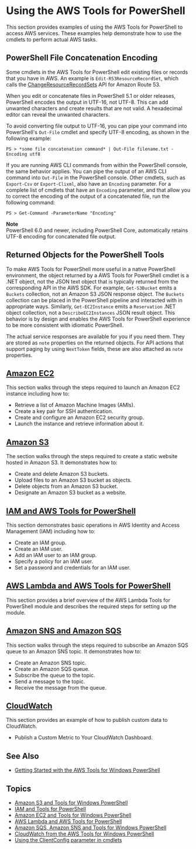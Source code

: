 # Using the AWS Tools for PowerShell<a name="pstools-using"></a>

This section provides examples of using the AWS Tools for PowerShell to access AWS services\. These examples help demonstrate how to use the cmdlets to perform actual AWS tasks\.

## PowerShell File Concatenation Encoding<a name="powershell-file-concatenation-encoding"></a>

Some cmdlets in the AWS Tools for PowerShell edit existing files or records that you have in AWS\. An example is `Edit-R53ResourceRecordSet`, which calls the [ChangeResourceRecordSets](https://docs.aws.amazon.com/Route53/latest/APIReference/API_ChangeResourceRecordSets.html) API for Amazon Route 53\.

When you edit or concatenate files in PowerShell 5\.1 or older releases, PowerShell encodes the output in UTF\-16, not UTF\-8\. This can add unwanted characters and create results that are not valid\. A hexadecimal editor can reveal the unwanted characters\.

To avoid converting file output to UTF\-16, you can pipe your command into PowerShell's `Out-File` cmdlet and specify UTF\-8 encoding, as shown in the following example:

```
PS > *some file concatenation command* | Out-File filename.txt -Encoding utf8
```

If you are running AWS CLI commands from within the PowerShell console, the same behavior applies\. You can pipe the output of an AWS CLI command into `Out-File` in the PowerShell console\. Other cmdlets, such as `Export-Csv` or `Export-Clixml`, also have an `Encoding` parameter\. For a complete list of cmdlets that have an `Encoding` parameter, and that allow you to correct the encoding of the output of a concatenated file, run the following command:

```
PS > Get-Command -ParameterName "Encoding"
```

**Note**  
PowerShell 6\.0 and newer, including PowerShell Core, automatically retains UTF\-8 encoding for concatenated file output\.

## Returned Objects for the PowerShell Tools<a name="returned-objects-for-the-powershell-tools"></a>

To make AWS Tools for PowerShell more useful in a native PowerShell environment, the object returned by a AWS Tools for PowerShell cmdlet is a \.NET object, not the JSON text object that is typically returned from the corresponding API in the AWS SDK\. For example, `Get-S3Bucket` emits a `Buckets` collection, not an Amazon S3 JSON response object\. The `Buckets` collection can be placed in the PowerShell pipeline and interacted with in appropriate ways\. Similarly, `Get-EC2Instance` emits a `Reservation` \.NET object collection, not a `DescribeEC2Instances` JSON result object\. This behavior is by design and enables the AWS Tools for PowerShell experience to be more consistent with idiomatic PowerShell\.

The actual service responses are available for you if you need them\. They are stored as `note` properties on the returned objects\. For API actions that support paging by using `NextToken` fields, these are also attached as `note` properties\.

## [Amazon EC2](pstools-ec2.md)<a name="using-ec2"></a>

This section walks through the steps required to launch an Amazon EC2 instance including how to:
+ Retrieve a list of Amazon Machine Images \(AMIs\)\.
+ Create a key pair for SSH authentication\.
+ Create and configure an Amazon EC2 security group\.
+ Launch the instance and retrieve information about it\.

## [Amazon S3](pstools-s3.md)<a name="using-s3"></a>

The section walks through the steps required to create a static website hosted in Amazon S3\. It demonstrates how to:
+ Create and delete Amazon S3 buckets\.
+ Upload files to an Amazon S3 bucket as objects\.
+ Delete objects from an Amazon S3 bucket\.
+ Designate an Amazon S3 bucket as a website\.

## [IAM and AWS Tools for PowerShell](pstools-iam.md)<a name="using-iam"></a>

This section demonstrates basic operations in AWS Identity and Access Management \(IAM\) including how to:
+ Create an IAM group\.
+ Create an IAM user\.
+ Add an IAM user to an IAM group\.
+ Specify a policy for an IAM user\.
+ Set a password and credentials for an IAM user\.

## [AWS Lambda and AWS Tools for PowerShell](pstools-lambda.md)<a name="using-lambda"></a>

This section provides a brief overview of the AWS Lambda Tools for PowerShell module and describes the required steps for setting up the module\.

## [Amazon SNS and Amazon SQS](pstools-sqs-queue-sns-topic.md)<a name="using-sns"></a>

This section walks through the steps required to subscribe an Amazon SQS queue to an Amazon SNS topic\. It demonstrates how to:
+ Create an Amazon SNS topic\.
+ Create an Amazon SQS queue\.
+ Subscribe the queue to the topic\.
+ Send a message to the topic\.
+ Receive the message from the queue\.

## [CloudWatch](pstools-cw.md)<a name="using-cw"></a>

This section provides an example of how to publish custom data to CloudWatch\.
+ Publish a Custom Metric to Your CloudWatch Dashboard\.

## See Also<a name="see-also"></a>
+  [Getting Started with the AWS Tools for Windows PowerShell](pstools-getting-started.md) 

## Topics<a name="w2aac12c23"></a>
+ [Amazon S3 and Tools for Windows PowerShell](pstools-s3.md)
+ [IAM and Tools for PowerShell](pstools-iam.md)
+ [Amazon EC2 and Tools for Windows PowerShell](pstools-ec2.md)
+ [AWS Lambda and AWS Tools for PowerShell](pstools-lambda.md)
+ [Amazon SQS, Amazon SNS and Tools for Windows PowerShell](pstools-sqs-queue-sns-topic.md)
+ [CloudWatch from the AWS Tools for Windows PowerShell](pstools-cw.md)
+ [Using the ClientConfig parameter in cmdlets](pstools-clientconfig.md)